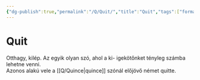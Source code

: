 ```yaml
---
{"dg-publish":true,"permalink":"/Q/Quit/","title":"Quit","tags":["formatted🟢"],"created":"2023-10-19T02:53","updated":"2023-10-19T02:53"}
---
```



# Quit

Otthagy, kilép. Az egyik olyan szó, ahol a ki- igekötőnket tényleg számba lehetne venni.  
Azonos alakú vele a [[Q/Quince\|quince]] szónál előjövő német quitte.  